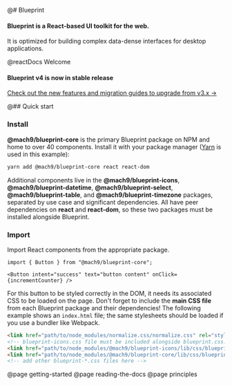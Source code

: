 @# Blueprint

#### Blueprint is a React-based UI toolkit for the web.

It is optimized for building complex data-dense interfaces for desktop applications.

@reactDocs Welcome

<div class="@ns-callout @ns-intent-primary @ns-icon-star">
<h4 class="@ns-heading">Blueprint v4 is now in stable release</h4>

[Check out the new features and migration guides to upgrade from v3.x &rarr;](https://github.com/palantir/blueprint/wiki/Blueprint-4.0)

</div>

@## Quick start

### Install

**@mach9/blueprint-core** is the primary Blueprint package on NPM and home to over 40 components.
Install it with your package manager ([Yarn](https://yarnpkg.com/) is used in this example):

```sh
yarn add @mach9/blueprint-core react react-dom
```

Additional components live in the **@mach9/blueprint-icons**, **@mach9/blueprint-datetime**, **@mach9/blueprint-select**, **@mach9/blueprint-table**, and **@mach9/blueprint-timezone** packages,
separated by use case and significant dependencies. All have peer dependencies on **react** and **react-dom**, so these two packages must be installed alongside Blueprint.

### Import

Import React components from the appropriate package.

```tsx
import { Button } from "@mach9/blueprint-core";

<Button intent="success" text="button content" onClick={incrementCounter} />
```

For this button to be styled correctly in the DOM, it needs its associated CSS to be loaded on the page.
Don't forget to include the **main CSS file** from each Blueprint package and their dependencies!
The following example shows an `index.html` file; the same stylesheets should be loaded if you use a bundler like Webpack.

```html
<link href="path/to/node_modules/normalize.css/normalize.css" rel="stylesheet" />
<!-- blueprint-icons.css file must be included alongside blueprint.css! -->
<link href="path/to/node_modules/@mach9/blueprint-icons/lib/css/blueprint-icons.css" rel="stylesheet" />
<link href="path/to/node_modules/@mach9/blueprint-core/lib/css/blueprint.css" rel="stylesheet" />
<!-- add other blueprint-*.css files here -->
```

@page getting-started
@page reading-the-docs
@page principles

